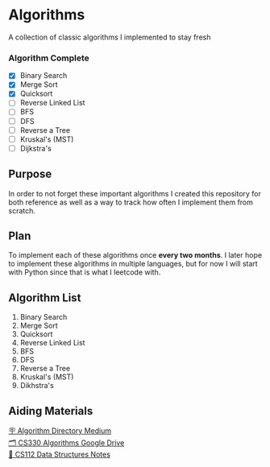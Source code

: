 # Algorithms
A collection of classic algorithms I implemented to stay fresh

### Algorithm Complete
- [x] Binary Search
- [x] Merge Sort
- [x] Quicksort
- [ ] Reverse Linked List
- [ ] BFS
- [ ] DFS
- [ ] Reverse a Tree
- [ ] Kruskal's (MST)
- [ ] Dijkstra's

## Purpose
In order to not forget these important algorithms I created this repository for both reference as well as a way to track how often I implement them from scratch.

## Plan
To implement each of these algorithms once <b>every two months</b>. I later hope to implement these algorithms in multiple languages, but for now I will start with Python since that is what I leetcode with.

## Algorithm List
1. Binary Search
2. Merge Sort
3. Quicksort
4. Reverse Linked List
5. BFS
6. DFS
7. Reverse a Tree
8. Kruskal's (MST)
9. Dikhstra's

## Aiding Materials
[🪧 Algorithm Directory Medium](https://medium.com/techie-delight/top-25-algorithms-every-programmer-should-know-373246b4881b)</br>
[🗂️ CS330 Algorithms Google Drive](https://drive.google.com/drive/u/0/folders/11YA3SauI5xmB9E9dhTu5-OlqW284MwSE) </br>
[📝 CS112 Data Structures Notes](https://docs.google.com/document/d/1Q2HQLmOpnKBJzK2Y_tow_MveLo0mjcXiD6I_uTeZ3S8/edit#heading=h.6mu66iizw0rr) </br>


